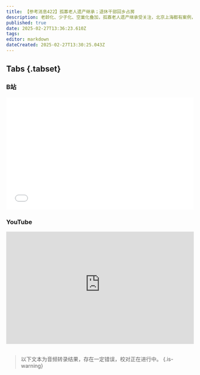 ```yaml
---
title: 【参考消息422】孤寡老人遗产继承；退休干部回乡占房
description: 老龄化、少子化、空巢化叠加，孤寡老人遗产继承受关注，北京上海都有案例，其他亲戚继承房子以外的财产，房子收归国家。中央一号文件“不允许城镇居民到农村购买农房、宅基地，不允许退休干部到农村占地建房”，说明现实中已发生类似情况。中航工业原董事长谭瑞松被指“靠军工吃军工”，湖北原书记蒋超良卸任5年后被查，贵州省大数据局连续两任局长落马。香港公务员将削减1万个岗位，今年冻薪。老朋友正威新材更名，实控人变了。
published: true
date: 2025-02-27T13:36:23.610Z
tags: 
editor: markdown
dateCreated: 2025-02-27T13:30:25.043Z
---
```


## Tabs {.tabset}
### B站
<div style="position: relative; padding: 30% 45%;">
<iframe style="position: absolute; width: 100%; height: 100%; left: 0; top: 0;" src="//player.bilibili.com/player.html?&bvid=BV155PxePE1n&page=1&as_wide=1&high_quality=1&danmaku=1&autoplay=0" scrolling="no" border="0" frameborder="no" framespacing="0" allowfullscreen="true"></iframe>
</div>

### YouTube
<div style="position: relative; padding: 30% 45%;">
<iframe style="position: absolute; top: 0; left: 0; width: 100%; height: 100%;" src="https://www.youtube-nocookie.com/embed/YouTubeVID" title="YouTube video player" frameborder="0" allow="accelerometer; autoplay; clipboard-write; encrypted-media; gyroscope; picture-in-picture" allowfullscreen></iframe>
</div>

## 

> 以下文本为音频转录结果，存在一定错误，校对正在进行中。
{.is-warning}

